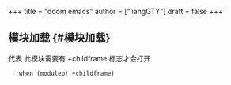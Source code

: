 +++
title = "doom emacs"
author = ["liangGTY"]
draft = false
+++

## 模块加载 {#模块加载}

代表 此模块需要有 +childframe 标志才会打开

```elisp
  :when (modulep! +childframe)
```
